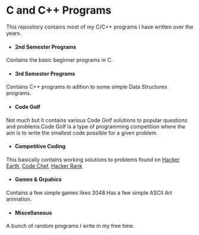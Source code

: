 C and C++ Programs
==================

This repository contains most of my C/C++ programs I have written over the years.

* <h4> 2nd Semester Programs</h4>
 Contains the basic beginner programs in C.
* <h4> 3rd Semester Programs</h4>
 Contains C++ programs in adition to some simple Data Structures programs.
* <h4> Code Golf</h4>
 Not much but it contains various Code Golf solutions to popular questions and problems.Code Golf is a type of programming competition where the aim is to write the smallest code possible for a given problem.
* <h4> Competitive Coding</h4>
 This basically contains working solutions to problems found on [Hacker Earth](www.hackerearth.com), [Code Chef](www.codechef.com), [Hacker Rank](www.hackerrank.com)
* <h4> Games & Grpahics</h4>
 Contains a few simple games likes 2048.Has a few simple ASCII Art animation.
* <h4> Miscellaneous</h4>
 A bunch of random programs I write in my free time.
